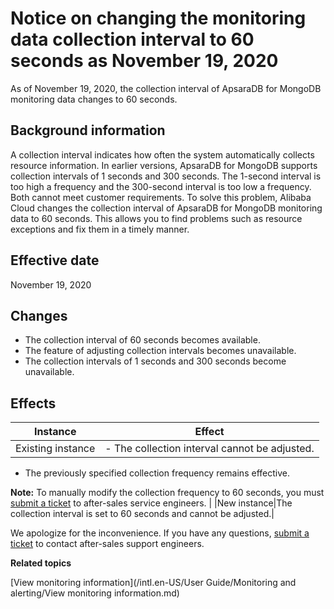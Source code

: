 # Notice on changing the monitoring data collection interval to 60 seconds as November 19, 2020

As of November 19, 2020, the collection interval of ApsaraDB for MongoDB monitoring data changes to 60 seconds.

## Background information

A collection interval indicates how often the system automatically collects resource information. In earlier versions, ApsaraDB for MongoDB supports collection intervals of 1 seconds and 300 seconds. The 1-second interval is too high a frequency and the 300-second interval is too low a frequency. Both cannot meet customer requirements. To solve this problem, Alibaba Cloud changes the collection interval of ApsaraDB for MongoDB monitoring data to 60 seconds. This allows you to find problems such as resource exceptions and fix them in a timely manner.

## Effective date

November 19, 2020

## Changes

-   The collection interval of 60 seconds becomes available.
-   The feature of adjusting collection intervals becomes unavailable.
-   The collection intervals of 1 seconds and 300 seconds become unavailable.

## Effects

|Instance|Effect|
|--------|------|
|Existing instance|-   The collection interval cannot be adjusted.
-   The previously specified collection frequency remains effective.

**Note:** To manually modify the collection frequency to 60 seconds, you must [submit a ticket](https://selfservice.console.aliyun.com/ticket/category/dds/today) to after-sales service engineers. |
|New instance|The collection interval is set to 60 seconds and cannot be adjusted.|

We apologize for the inconvenience. If you have any questions, [submit a ticket](https://selfservice.console.aliyun.com/ticket/category/dds/today) to contact after-sales support engineers.

**Related topics**  


[View monitoring information](/intl.en-US/User Guide/Monitoring and alerting/View monitoring information.md)

